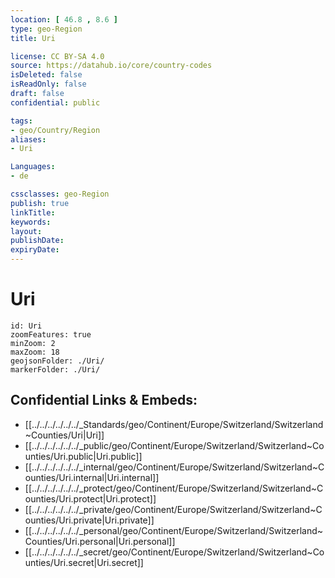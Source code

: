 ```yaml
---
location: [ 46.8 , 8.6 ] 
type: geo-Region
title: Uri

license: CC BY-SA 4.0
source: https://datahub.io/core/country-codes
isDeleted: false
isReadOnly: false
draft: false
confidential: public

tags:
- geo/Country/Region
aliases:
- Uri

Languages:
- de

cssclasses: geo-Region
publish: true
linkTitle: 
keywords: 
layout: 
publishDate: 
expiryDate: 
---
```


# Uri

```leaflet
id: Uri
zoomFeatures: true 
minZoom: 2 
maxZoom: 18
geojsonFolder: ./Uri/
markerFolder: ./Uri/
```


## Confidential Links & Embeds: 
- [[../../../../../../_Standards/geo/Continent/Europe/Switzerland/Switzerland~Counties/Uri|Uri]] 
- [[../../../../../../_public/geo/Continent/Europe/Switzerland/Switzerland~Counties/Uri.public|Uri.public]] 
- [[../../../../../../_internal/geo/Continent/Europe/Switzerland/Switzerland~Counties/Uri.internal|Uri.internal]] 
- [[../../../../../../_protect/geo/Continent/Europe/Switzerland/Switzerland~Counties/Uri.protect|Uri.protect]] 
- [[../../../../../../_private/geo/Continent/Europe/Switzerland/Switzerland~Counties/Uri.private|Uri.private]] 
- [[../../../../../../_personal/geo/Continent/Europe/Switzerland/Switzerland~Counties/Uri.personal|Uri.personal]] 
- [[../../../../../../_secret/geo/Continent/Europe/Switzerland/Switzerland~Counties/Uri.secret|Uri.secret]] 

